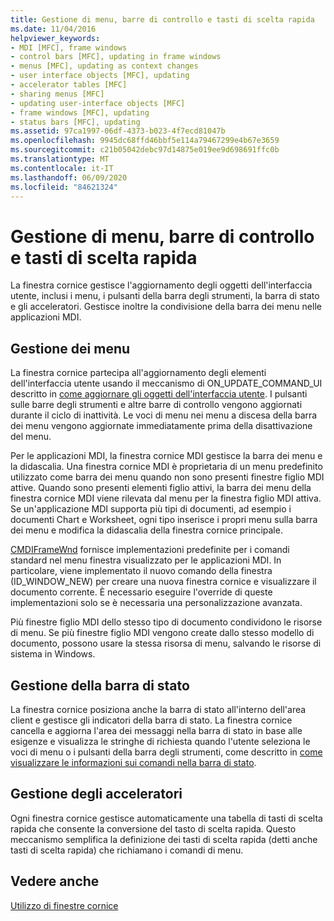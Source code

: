 ```yaml
---
title: Gestione di menu, barre di controllo e tasti di scelta rapida
ms.date: 11/04/2016
helpviewer_keywords:
- MDI [MFC], frame windows
- control bars [MFC], updating in frame windows
- menus [MFC], updating as context changes
- user interface objects [MFC], updating
- accelerator tables [MFC]
- sharing menus [MFC]
- updating user-interface objects [MFC]
- frame windows [MFC], updating
- status bars [MFC], updating
ms.assetid: 97ca1997-06df-4373-b023-4f7ecd81047b
ms.openlocfilehash: 9945dc68ffd46bbf5e114a79467299e4b67e3659
ms.sourcegitcommit: c21b05042debc97d14875e019ee9d698691ffc0b
ms.translationtype: MT
ms.contentlocale: it-IT
ms.lasthandoff: 06/09/2020
ms.locfileid: "84621324"
---
```

# <a name="managing-menus-control-bars-and-accelerators"></a>Gestione di menu, barre di controllo e tasti di scelta rapida

La finestra cornice gestisce l'aggiornamento degli oggetti dell'interfaccia utente, inclusi i menu, i pulsanti della barra degli strumenti, la barra di stato e gli acceleratori. Gestisce inoltre la condivisione della barra dei menu nelle applicazioni MDI.

## <a name="managing-menus"></a>Gestione dei menu

La finestra cornice partecipa all'aggiornamento degli elementi dell'interfaccia utente usando il meccanismo di ON_UPDATE_COMMAND_UI descritto in [come aggiornare gli oggetti dell'interfaccia utente](how-to-update-user-interface-objects.md). I pulsanti sulle barre degli strumenti e altre barre di controllo vengono aggiornati durante il ciclo di inattività. Le voci di menu nei menu a discesa della barra dei menu vengono aggiornate immediatamente prima della disattivazione del menu.

Per le applicazioni MDI, la finestra cornice MDI gestisce la barra dei menu e la didascalia. Una finestra cornice MDI è proprietaria di un menu predefinito utilizzato come barra dei menu quando non sono presenti finestre figlio MDI attive. Quando sono presenti elementi figlio attivi, la barra dei menu della finestra cornice MDI viene rilevata dal menu per la finestra figlio MDI attiva. Se un'applicazione MDI supporta più tipi di documenti, ad esempio i documenti Chart e Worksheet, ogni tipo inserisce i propri menu sulla barra dei menu e modifica la didascalia della finestra cornice principale.

[CMDIFrameWnd](reference/cmdiframewnd-class.md) fornisce implementazioni predefinite per i comandi standard nel menu finestra visualizzato per le applicazioni MDI. In particolare, viene implementato il nuovo comando della finestra (ID_WINDOW_NEW) per creare una nuova finestra cornice e visualizzare il documento corrente. È necessario eseguire l'override di queste implementazioni solo se è necessaria una personalizzazione avanzata.

Più finestre figlio MDI dello stesso tipo di documento condividono le risorse di menu. Se più finestre figlio MDI vengono create dallo stesso modello di documento, possono usare la stessa risorsa di menu, salvando le risorse di sistema in Windows.

## <a name="managing-the-status-bar"></a>Gestione della barra di stato

La finestra cornice posiziona anche la barra di stato all'interno dell'area client e gestisce gli indicatori della barra di stato. La finestra cornice cancella e aggiorna l'area dei messaggi nella barra di stato in base alle esigenze e visualizza le stringhe di richiesta quando l'utente seleziona le voci di menu o i pulsanti della barra degli strumenti, come descritto in [come visualizzare le informazioni sui comandi nella barra di stato](how-to-display-command-information-in-the-status-bar.md).

## <a name="managing-accelerators"></a>Gestione degli acceleratori

Ogni finestra cornice gestisce automaticamente una tabella di tasti di scelta rapida che consente la conversione del tasto di scelta rapida. Questo meccanismo semplifica la definizione dei tasti di scelta rapida (detti anche tasti di scelta rapida) che richiamano i comandi di menu.

## <a name="see-also"></a>Vedere anche

[Utilizzo di finestre cornice](using-frame-windows.md)
